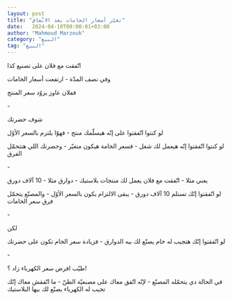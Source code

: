 ```yaml
---
layout: post
title: "تغيّر أسعار الخامات بعد الاتّفاق"
date:   2024-04-10T00:00:01+03:00
author: "Mahmoud Marzouk"
category: "البيع"
tag: "البيع"
---
```



اتّفقت مع فلان على تصنيع كذا

وفي نصف المدّة - ارتفعت أسعار الخامات

ففلان عاوز يزوّد سعر المنتج

\-

شوف حضرتك

لو كنتوا اتّفقتوا على إنّه هيسلّمك منتج - فهوّا يلتزم بالسعر
الأوّل

لو كنتوا اتّفقتوا إنّه هيعمل لك شغل - فسعر الخامة هيكون
متغيّر - وحضرتك اللي هتتحمّل الفرق

\-

يعني مثلا - اتّفقت مع فلان يعمل لك منتجات بلاستيك - دوارق
مثلا - 10 آلاف دورق

لو اتّفقتوا إنّك تستلم 10 آلاف دورق - يبقى الالتزام يكون
بالسعر الأوّل - والمصنّع يتحمّل فرق سعر الخامات

\-

لكن

لو اتّفقتوا إنّك هتجيب له خام يصنّع لك بيه الدوارق - فزيادة
سعر الخام تكون على حضرتك

\-

طيّب افرض سعر الكهرباء زاد ؟!

في الحالة دي يتحمّله المصنّع - لإنّه اتّفق معاك على مصنعيّة
الطنّ - ما اتّفقش معاك إنّك تجيب له الكهرباء يصنّع لك بيها البلاستيك
